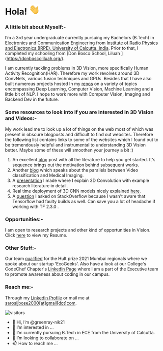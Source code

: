 # Hola! <img src="https://github.com/ABSphreak/ABSphreak/blob/master/gifs/Hi.gif" width="35px">

### A little bit about Myself:- 
I’m a 3rd year undergraduate currently pursuing my Bachelors (B.Tech) in Electronics and Communication Engineering  from [Institute of Radio Physics and Electronics (IRPE), University of Calcutta, India](https://www.caluniv.ac.in/campuses/campus-8.html). Prior to that, I completed my schooling from [Don Bosco School, Liluah ] (https://donboscoliluah.org/).

I am currently tackling problems in 3D Vision, more specifically Human Activity Recognition(HAR). Therefore my work revolves around 3D ConvNets, various fusion techniques and GPUs. Besides that I have also built numerous projects hosted In my [repos](https://github.com/sarobml2000?tab=repositories) on a variety of topics encompassing Deep Learning, Computer Vision, Machine Learning and a little bit of NLP. I hope to work more with Computer Vision, Imaging and Backend Dev in the future.

### Some resources to look into if you are interested in 3D Vision and Videos:-

My work lead me to look up a lot of things on the web most of which was present in obscure blogposts and difficult to find out websites. Therefore the following list contains links to some of the websites which I found out to be tremendously helpful and instrumental to understanding 3D Vision better. Maybe some of these will smoothen your journey a bit :)

1. An excellent [blog](https://towardsdatascience.com/literature-survey-human-action-recognition-cc7c3818a99a) post with all the literature to help you get started. It's sequence brings out the motivation behind subsequent works.
2. Another [blog](https://blog.qure.ai/notes/deep-learning-for-videos-action-recognition-review) which speaks about the parallels between Video classification and Medical Imaging.
3. A [presentation](https://github.com/sarobml2000/sarobml2000/blob/main/A%20General%20Overview%20of%203D%20Convolution%20.pptx) I made where I explain 3D Convolution with example research literature in detail.
4. Real time deployment of 3D CNN models nicely explained [here](https://medium.com/@neurodatalab/real-time-action-recognition-using-a-3d-cnn-827686b25c08).
5. A [question](https://stackoverflow.com/questions/65273118/why-is-tensorflow-not-recognizing-my-gpu-after-conda-install) I asked on StackOverflow because I wasn't aware that Tensorflow had faulty builds as well. Can save you a lot of headache if working with TF 2.3.0 .

### Opportunities:-
I am open to research projects and other kind of opportunities in Vision. Click [here](https://github.com/sarobml2000/sarob.github.io/blob/main/Sarosij_Bose_Univ_of_Calcutta.pdf) to view my Resume.

### Other Stuff:-
Our team [qualified](https://github.com/sarobml2000/sarobml2000/blob/main/University_of_Calcutta_Sarosij%20Bose_EcoGeeks_Mumbai.pdf) for the Hult prize 2021 Mumbai regionals where we spoke about our startup 'EcoGeeks'. Also have a look at our College's CodeChef Chapter's [Linkedln Page](https://www.linkedin.com/company/cu-codeclub/) where I am a part of the Executive team to promote awareness about coding in our campus. 

### Reach me:-
Through my [Linkedln Profile](https://www.linkedin.com/in/sarosijbose/) or mail me at [sarosijbose2000[at]gmail[dot]com](mailto:sarosijbose2000-remove-if-human@gmail.com).

![visitors](https://visitor-badge.laobi.icu/badge?page_id=sarosijbose.sarosijbose)



- 👋 Hi, I’m @greenray-nik21
- 👀 I’m interested in ...
- 🌱 I’m currently pursuing B.Tech in ECE from the University of Calcutta.
- 💞️ I’m looking to collaborate on ...
- 📫 How to reach me ...

<!---
greenray-nik21/greenray-nik21 is a ✨ special ✨ repository because its `README.md` (this file) appears on your GitHub profile.
You can click the Preview link to take a look at your changes.
--->
